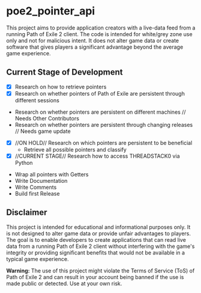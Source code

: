 # poe2_pointer_api

This project aims to provide application creators with a live-data feed from a running Path of Exile 2 client. The code is intended for white/grey zone use only and not for malicious intent. It does not alter game data or create software that gives players a significant advantage beyond the average game experience.

## Current Stage of Development
- [x] Research on how to retrieve pointers
- [x] Research on whether pointers of Path of Exile are persistent through different sessions
- Research on whether pointers are persistent on different machines // Needs Other Contributors
- Research on whether pointers are persistent through changing releases // Needs game update
- [x] //ON HOLD// Research on which pointers are persistent to be beneficial
  - Retrieve all possible pointers and classify
- [x] //CURRENT STAGE// Research how to access THREADSTACK0 via Python
- Wrap all pointers with Getters
- Write Documentation
- Write Comments
- Build first Release

## Disclaimer
This project is intended for educational and informational purposes only. It is not designed to alter game data or provide unfair advantages to players. The goal is to enable developers to create applications that can read live data from a running Path of Exile 2 client without interfering with the game's integrity or providing significant benefits that would not be available in a typical game experience.

**Warning:** The use of this project might violate the Terms of Service (ToS) of Path of Exile 2 and can result in your account being banned if the use is made public or detected. Use at your own risk.

